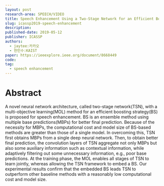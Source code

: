 ```yaml
---
layout: post
research-area: SPEECH/VIDEO
title: Speech Enhancement Using a Two-Stage Network for an Efficient Boosting Strategy
slug: icassp2019-speech-enhancement
description:
published-date: 2019-05-12
publisher: ICASSP
authors:
  - jaytee:카카오
  - 한민수:KAIST
paper: https://ieeexplore.ieee.org/document/8668449
code:
tag:
  - speech enhancement
---
```


# Abstract

A novel neural network architecture, called two-stage network(TSN), with a multi-objective learning(MOL) method for an efficient boosting strategy(BS) is proposed for speech enhancement. BS is an ensemble method using multiple base predictions(MBPs) for better final prediction. Because of the necessity for MBPs, the computational cost and model size of BS-based methods are greater than those of a single model. In overcoming this, TSN first obtains MBPs from a single deep neural network. Then, to obtain better final prediction, the convolution layers of TSN aggregate not only MBPs but also some auxiliary information such as contextual information, while adaptively filtering out some unnecessary information, e.g., poor base predictions. At the training phase, the MOL enables all stages of TSN to learn jointly, whereas allowing the TSN framework to embed a BS. Our experimental results confirm that the embedded BS leads TSN to outperform other baseline methods with a reasonably low computational cost and model size.
